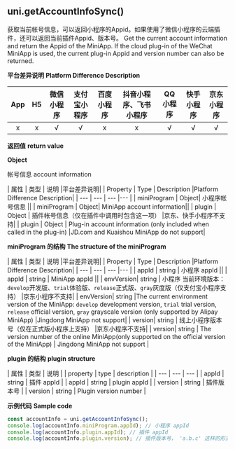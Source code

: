 ## uni.getAccountInfoSync()

获取当前帐号信息，可以返回小程序的Appid。如果使用了微信小程序的云端插件，还可以返回当前插件Appid、版本号。
Get the current account information and return the Appid of the MiniApp. If the cloud plug-in of the WeChat MiniApp is used, the current plug-in Appid and version number can also be returned.

**平台差异说明**
**Platform Difference Description**

|App|H5|微信小程序|支付宝小程序|百度小程序|抖音小程序、飞书小程序|QQ小程序|快手小程序|京东小程序|
|:-:|:-:|:-:|:-:|:-:|:-:|:-:|:-:|:-:|
|x|x|√|√|x|x|√|√|√|

**返回值**
**return value**

**Object**

帐号信息
account information

| 属性 | 类型 | 说明 |平台差异说明|
| Property | Type | Description |Platform Difference Description|
| --- | --- | --- |--- |
| miniProgram | Object| 小程序帐号信息 ||
| miniProgram | Object| MiniApp account information||
| plugin | Object | 插件帐号信息（仅在插件中调用时包含这一项） |京东、快手小程序不支持|
| plugin | Object | Plug-in account information (only included when called in the plug-in) |JD.com and Kuaishou MiniApp do not support|


**miniProgram 的结构**
**The structure of the miniProgram**

| 属性 | 类型 | 说明 |平台差异说明|
| Property | Type | Description |Platform Difference Description|
| --- | --- | --- |--- |
| appId | string | 小程序 appId ||
| appId | string | MiniApp appId ||
| envVersion| string | 小程序 当前环境版本：`develop`开发版、`trial`体验版、`release`正式版、`gray`灰度版（仅支付宝小程序支持） |京东小程序不支持|
| envVersion| string |The current environment version of the MiniApp: `develop` development version, `trial` trial version, `release` official version, `gray` grayscale version (only supported by Alipay MiniApp) |Jingdong MiniApp not support|
| version| string | 线上小程序版本号（仅在正式版小程序上支持） |京东小程序不支持|
| version| string | The version number of the online MiniApp(only supported on the official version of the MiniApp) | Jingdong MiniApp not support |


**plugin 的结构**
**plugin structure**

| 属性 | 类型 | 说明 |
| property | type | description |
| --- | --- | --- |
| appId | string | 插件 appId  |
| appId | string | plugin appId |
| version | string | 插件版本号 |
| version | string | Plugin version number |


**示例代码**
**Sample code**

```js
const accountInfo = uni.getAccountInfoSync();
console.log(accountInfo.miniProgram.appId); // 小程序 appId
console.log(accountInfo.plugin.appId); // 插件 appId
console.log(accountInfo.plugin.version); // 插件版本号， 'a.b.c' 这样的形式
```
